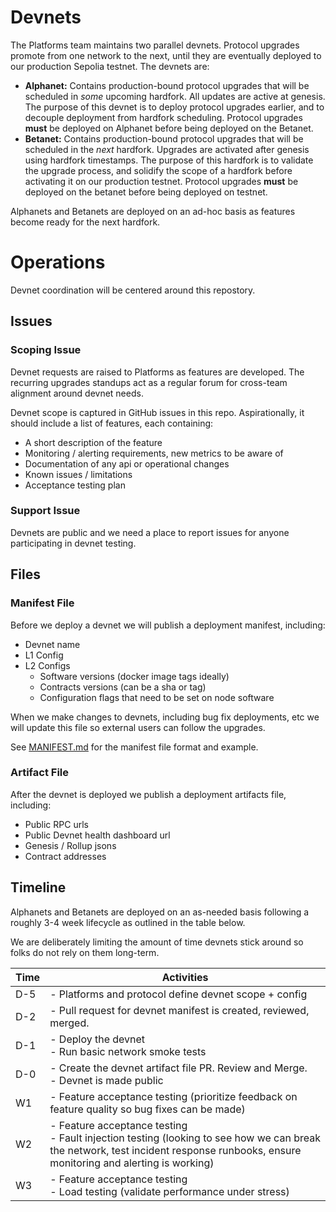 # Devnets

The Platforms team maintains two parallel devnets. Protocol upgrades promote from one network to the next, until they are eventually deployed to our production Sepolia testnet. The devnets are:

- **Alphanet:** Contains production-bound protocol upgrades that will be scheduled in *some* upcoming hardfork. All updates are active at genesis. The purpose of this devnet is to deploy protocol upgrades earlier, and to decouple deployment from hardfork scheduling. Protocol upgrades **must** be deployed on Alphanet before being deployed on the Betanet.
- **Betanet:** Contains production-bound protocol upgrades that will be scheduled in the *next* hardfork. Upgrades are activated after genesis using hardfork timestamps. The purpose of this hardfork is to validate the upgrade process, and solidify the scope of a hardfork before activating it on our production testnet. Protocol upgrades **must** be deployed on the betanet before being deployed on testnet.

Alphanets and Betanets are deployed on an ad-hoc basis as features become ready for the next hardfork.

# Operations

Devnet coordination will be centered around this repostory.

## Issues

### Scoping Issue

Devnet requests are raised to Platforms as features are developed. The recurring upgrades standups act as a regular forum for cross-team alignment around devnet needs.

Devnet scope is captured in GitHub issues in this repo. Aspirationally, it should include a list of features, each containing:

- A short description of the feature
- Monitoring / alerting requirements, new metrics to be aware of
- Documentation of any api or operational changes
- Known issues / limitations
- Acceptance testing plan

### Support Issue

Devnets are public and we need a place to report issues for anyone participating in devnet testing.

## Files

### Manifest File

Before we deploy a devnet we will publish a deployment manifest, including:

- Devnet name
- L1 Config
- L2 Configs
  - Software versions (docker image tags ideally)
  - Contracts versions (can be a sha or tag)
  - Configuration flags that need to be set on node software

When we make changes to devnets, including bug fix deployments, etc we will update this file so external users can follow the upgrades.

See [MANIFEST.md](./MANIFEST.md) for the manifest file format and example.

### Artifact File

After the devnet is deployed we publish a deployment artifacts file, including:
- Public RPC urls
- Public Devnet health dashboard url
- Genesis / Rollup jsons
- Contract addresses

## Timeline


Alphanets and Betanets are deployed on an as-needed basis following a roughly 3-4 week lifecycle as outlined in the table below.

We are deliberately limiting the amount of time devnets stick around so folks do not rely on them long-term.

| Time | Activities |
|------|------------|
| D-5 | - Platforms and protocol define devnet scope + config |
| D-2 | - Pull request for devnet manifest is created, reviewed, merged. |
| D-1 | - Deploy the devnet<br>- Run basic network smoke tests |
| D-0 | - Create the devnet artifact file PR. Review and Merge.<br>- Devnet is made public |
| W1 | - Feature acceptance testing (prioritize feedback on feature quality so bug fixes can be made) |
| W2 | - Feature acceptance testing<br>- Fault injection testing (looking to see how we can break the network, test incident response runbooks, ensure monitoring and alerting is working) |
| W3 | - Feature acceptance testing<br>- Load testing (validate performance under stress) |
